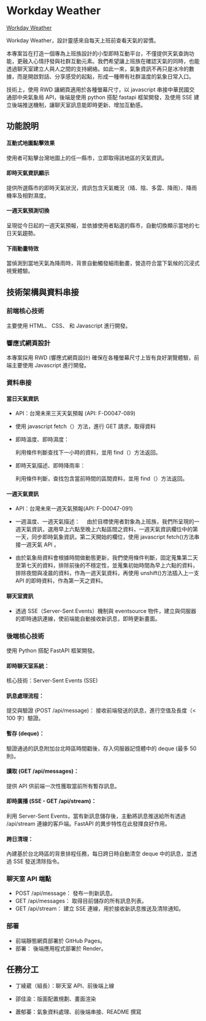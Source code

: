 # Workday Weather

[Workday Weather](https://ayating.github.io/WorkdayWeather/)

Workday Weather，設計靈感來自每天上班前查看天氣的習慣。

本專案旨在打造一個專為上班族設計的小型即時互動平台，不僅提供天氣查詢功能，更融入心情抒發與社群互動元素。我們希望讓上班族在確認天氣的同時，也能透過聊天室建立人與人之間的支持網絡。如此一來，氣象資訊不再只是冰冷的數據，而是開啟對話、分享感受的起點，形成一種帶有社群溫度的氣象日常入口。

技術上，使用 RWD 讓網頁適用於各種螢幕尺寸，以 javascript 串接中華民國交通部中央氣象局 API，後端是使用 python 搭配 fastapi 框架開發，及使用 SSE 建立後端推送機制，讓聊天室訊息能即時更新、增加互動感。

## 功能說明

<h4>互動式地圖點擊效果</h4>
  使用者可點擊台灣地圖上的任一縣市，立即取得該地區的天氣資訊。
<h4>即時天氣資訊顯示</h4>
  提供所選縣市的即時天氣狀況，資訊包含天氣概況（晴、陰、多雲、降雨）、降雨機率及相對濕度。
<h4>一週天氣預測切換</h4>
  呈現從今日起的一週天氣預報，並依據使用者點選的縣市，自動切換顯示當地的七日天氣趨勢。
<h4>下雨動畫特效</h4>
  當偵測到當地天氣為降雨時，背景自動觸發細雨動畫，營造符合當下氣候的沉浸式視覺體驗。

## 技術架構與資料串接

### 前端核心技術

主要使用 HTML、 CSS、 和 Javascript 進行開發。

### 響應式網頁設計

本專案採用 RWD (響應式網頁設計) 確保在各種螢幕尺寸上皆有良好瀏覽體驗，前端主要使用 Javascript 進行開發。

### 資料串接

<h4>當日天氣資訊</h4>

- API：台灣未來三天天氣預報 (API: F-D0047-089)

- 使用 javascript fetch（）方法，進行 GET 請求，取得資料

- 即時溫度、即時濕度：

  利用條件判斷查找下一小時的資料，並用 find（）方法返回。

- 即時天氣描述、即時降雨率：

  利用條件判斷，查找包含當前時間的區間資料，並用 find（）方法返回。

<h4>一週天氣資訊</h4>

- API：台灣未來一週天氣預報(API: F-D0047-091)

- 一週溫度、一週天氣描述：
  　由於目標使用者對象為上班族，我們所呈現的一週天氣資訊，選用早上六點至晚上六點區間之資料，一週天氣資訊欄位中的第一天，同步即時氣象資訊，第二天開始的欄位，使用 javascript fetch()方法串接一週天氣 API 。

- 由於氣象局資料會根據時間做動態更新，我們使用條件判斷，固定蒐集第二天至第七天的資料，排除前後的不穩定性，並蒐集初始時間為早上六點的資料，排除夜間與凌晨的資料，作為一週天氣資料，再使用 unshift()方法插入上一支 API 的即時資料，作為第一天之資料。

<h4>聊天室資訊</h4>

- 透過 SSE（Server-Sent Events）機制與 eventsource 物件，建立與伺服器的即時通訊連線，使前端能自動接收新訊息，即時更新畫面。

### 後端核心技術

使用 Python 搭配 FastAPI 框架開發。

#### 即時聊天室系統：

核心技術：Server-Sent Events (SSE)

<h4> 訊息處理流程：</h4>
 提交與驗證 (POST /api/message)： 接收前端發送的訊息，進行空值及長度（< 100 字）驗證。

<h4>暫存 (deque)：</h4>
 驗證通過的訊息附加台北時區時間戳後，存入伺服器記憶體中的 deque (最多 50 則)。

<h4>讀取 (GET /api/messages)：</h4>
 提供 API 供前端一次性獲取當前所有暫存訊息。

<h4>即時廣播 (SSE - GET /api/stream)： </h4>
利用 Server-Sent Events，當有新訊息儲存後，主動將訊息推送給所有透過 /api/stream 連線的客戶端。FastAPI 的異步特性在此發揮良好作用。
<h4>跨日清理：</h4> 內建基於台北時區的背景排程任務，每日跨日時自動清空 deque 中的訊息，並透過 SSE 發送清除指令。

### 聊天室 API 端點

- POST /api/message： 發布一則新訊息。
- GET /api/messages： 取得目前儲存的所有訊息列表。
- GET /api/stream： 建立 SSE 連線，用於接收新訊息推送及清除通知。

### 部署

- 前端靜態網頁部署於 GitHub Pages。
- 部署： 後端應用程式部署於 Render。

## 任務分工

- 丁綾葳（組長）：聊天室 API、前後端上線

- 邵佳渝：版面配置規劃、畫面渲染

- 蕭郁蓁：氣象資料處理、前後端串接、README 撰寫
